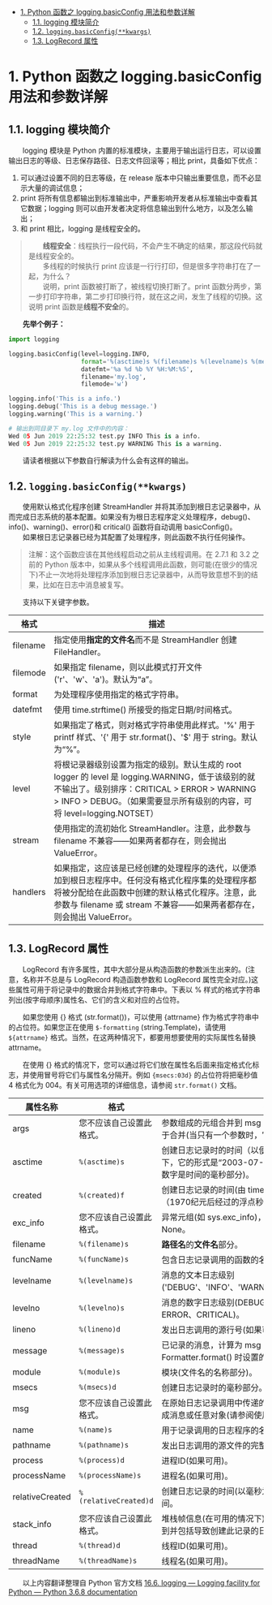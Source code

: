 - [1. Python 函数之 logging.basicConfig 用法和参数详解](#1-python-函数之-loggingbasicconfig-用法和参数详解)
    - [1.1. logging 模块简介](#11-logging-模块简介)
    - [1.2. `logging.basicConfig(**kwargs)`](#12-loggingbasicconfigkwargs)
    - [1.3. LogRecord 属性](#13-logrecord-属性)


# 1. Python 函数之 logging.basicConfig 用法和参数详解

## 1.1. logging 模块简介
&emsp;&emsp;logging 模块是 Python 内置的标准模块，主要用于输出运行日志，可以设置输出日志的等级、日志保存路径、日志文件回滚等；相比 print，具备如下优点：

1. 可以通过设置不同的日志等级，在 release 版本中只输出重要信息，而不必显示大量的调试信息；
2. print 将所有信息都输出到标准输出中，严重影响开发者从标准输出中查看其它数据；logging 则可以由开发者决定将信息输出到什么地方，以及怎么输出；
3. 和 print 相比，logging 是线程安全的。

> &emsp;&emsp;**线程安全**：线程执行一段代码，不会产生不确定的结果，那这段代码就是线程安全的。  
> &emsp;&emsp;多线程的时候执行 print 应该是一行行打印，但是很多字符串打在了一起，为什么？  
> &emsp;&emsp;说明，print 函数被打断了，被线程切换打断了。print 函数分两步，第一步打印字符串，第二步打印换行符，就在这之间，发生了线程的切换。这说明 print 函数是**线程不安全**的。  

&emsp;&emsp;**先举个例子：**
```python
import logging

logging.basicConfig(level=logging.INFO,
                    format='%(asctime)s %(filename)s %(levelname)s %(message)s',
                    datefmt='%a %d %b %Y %H:%M:%S',
                    filename='my.log',
                    filemode='w')

logging.info('This is a info.')
logging.debug('This is a debug message.')
logging.warning('This is a warning.')

# 输出到同目录下 my.log 文件中的内容：
Wed 05 Jun 2019 22:25:32 test.py INFO This is a info.
Wed 05 Jun 2019 22:25:32 test.py WARNING This is a warning.
```
&emsp;&emsp;请读者根据以下参数自行解读为什么会有这样的输出。

## 1.2. `logging.basicConfig(**kwargs)`  
&emsp;&emsp;使用默认格式化程序创建 StreamHandler 并将其添加到根日志记录器中，从而完成日志系统的基本配置。如果没有为根日志程序定义处理程序，debug()、info()、warning()、error()和 critical() 函数将自动调用 basicConfig()。  
&emsp;&emsp;如果根日志记录器已经为其配置了处理程序，则此函数不执行任何操作。  

> 注解：这个函数应该在其他线程启动之前从主线程调用。在 2.7.1 和 3.2 之前的 Python 版本中，如果从多个线程调用此函数，则可能(在很少的情况下)不止一次地将处理程序添加到根日志记录器中，从而导致意想不到的结果，比如在日志中消息被复写。

&emsp;&emsp;支持以下关键字参数。

格式 | 描述
---|---
filename | 指定使用**指定的文件名**而不是 StreamHandler 创建 FileHandler。
filemode | 如果指定 filename，则以此模式打开文件('r'、'w'、'a')。默认为“a”。
format | 为处理程序使用指定的格式字符串。
datefmt | 使用 time.strftime() 所接受的指定日期/时间格式。
style | 如果指定了格式，则对格式字符串使用此样式。'%' 用于 printf 样式、'{' 用于 str.format()、'$' 用于 string。默认为“%”。
level | 将根记录器级别设置为指定的级别。默认生成的 root logger 的 level 是 logging.WARNING，低于该级别的就不输出了。级别排序：CRITICAL > ERROR > WARNING > INFO > DEBUG。（如果需要显示所有级别的内容，可将 level=logging.NOTSET）
stream | 使用指定的流初始化 StreamHandler。注意，此参数与 filename 不兼容——如果两者都存在，则会抛出 ValueError。
handlers | 如果指定，这应该是已经创建的处理程序的迭代，以便添加到根日志程序中。任何没有格式化程序集的处理程序都将被分配给在此函数中创建的默认格式化程序。注意，此参数与 filename 或 stream 不兼容——如果两者都存在，则会抛出 ValueError。

## 1.3. LogRecord 属性
&emsp;&emsp;LogRecord 有许多属性，其中大部分是从构造函数的参数派生出来的。(注意，名称并不总是与 LogRecord 构造函数参数和 LogRecord 属性完全对应。)这些属性可用于将记录中的数据合并到格式字符串中。下表以 % 样式的格式字符串列出(按字母顺序)属性名、它们的含义和对应的占位符。

&emsp;&emsp;如果您使用 {} 格式 (str.format())，可以使用 {attrname} 作为格式字符串中的占位符。如果您正在使用 `$-formatting` (string.Template)，请使用 `${attrname}` 格式。当然，在这两种情况下，都要用想要使用的实际属性名替换 attrname。

&emsp;&emsp;在使用 {} 格式的情况下，您可以通过将它们放在属性名后面来指定格式化标志，并使用冒号将它们与属性名分隔开。例如 `{msecs:03d}` 的占位符将把毫秒值 4 格式化为 004。有关可用选项的详细信息，请参阅 `str.format()` 文档。

属性名称 | 格式 | 描述
---|---|---
args | 您不应该自己设置此格式。 | 参数组成的元组合并到 msg 中以生成消息，或 dict，其值用于合并(当只有一个参数时，它是一个字典)。
asctime | `%(asctime)s` | 创建日志记录时的时间（以便于人识读的格式）。默认情况下，它的形式是“2003-07-08 16:49:45,896”(逗号后面的数字是时间的毫秒部分)。
created | `%(created)f` | 创建日志记录的时间(由 time.time() 函数返回的时间戳（1970纪元后经过的浮点秒数）)。
exc_info | 您不应该自己设置此格式。 | 异常元组(如 sys.exc_info)，如果没有发生异常，则为 None。
filename | `%(filename)s` | **路径名**的**文件名**部分。
funcName | `%(funcName)s` | 包含日志记录调用的函数的名称。
levelname | `%(levelname)s` | 消息的文本日志级别('DEBUG'、'INFO'、'WARNING'、'ERROR'、'CRITICAL')。
levelno | `%(levelno)s` | 消息的数字日志级别(DEBUG、INFO、WARNING、ERROR、CRITICAL)。
lineno | `%(lineno)d` | 发出日志调用的源行号(如果可用)。
message | `%(message)s` | 已记录的消息，计算为 msg % args。这是在调用 Formatter.format() 时设置的。
module | `%(module)s` | 模块(文件名的名称部分)。
msecs | `%(msecs)d` | 创建日志记录时的毫秒部分。
msg | 您不应该自己设置此格式。 | 在原始日志记录调用中传递的格式字符串。与 args 合并以生成消息或任意对象(请参阅使用任意对象作为消息)。
name | `%(name)s` | 用于记录调用的日志程序的名称。
pathname | `%(pathname)s` | 发出日志调用的源文件的完整路径名(如果可用)。
process | `%(process)d` | 进程ID(如果可用)。
processName | `%(processName)s` | 进程名(如果可用)。
relativeCreated | `%(relativeCreated)d` | 创建日志记录的时间(以毫秒为单位)相对于加载日志模块的时间。
stack_info | 您不应该自己设置此格式。 | 堆栈帧信息(在可用的情况下)从当前线程的堆栈底部开始，直到并包括导致创建此记录的日志调用的堆栈帧。
thread | `%(thread)d` | 线程ID(如果可用)。
threadName | `%(threadName)s` | 线程名(如果可用)。


&emsp;&emsp;以上内容翻译整理自 Python 官方文档 [16.6. logging — Logging facility for Python — Python 3.6.8 documentation](https://docs.python.org/3.6/library/logging.html?highlight=logging#module-logging)
